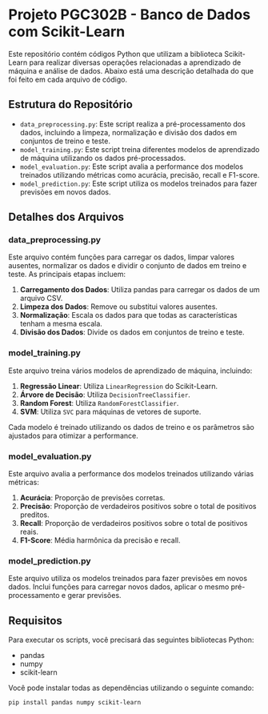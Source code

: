# Projeto PGC302B - Banco de Dados com Scikit-Learn

Este repositório contém códigos Python que utilizam a biblioteca Scikit-Learn para realizar diversas operações relacionadas a aprendizado de máquina e análise de dados. Abaixo está uma descrição detalhada do que foi feito em cada arquivo de código.

## Estrutura do Repositório

- `data_preprocessing.py`: Este script realiza a pré-processamento dos dados, incluindo a limpeza, normalização e divisão dos dados em conjuntos de treino e teste.
- `model_training.py`: Este script treina diferentes modelos de aprendizado de máquina utilizando os dados pré-processados.
- `model_evaluation.py`: Este script avalia a performance dos modelos treinados utilizando métricas como acurácia, precisão, recall e F1-score.
- `model_prediction.py`: Este script utiliza os modelos treinados para fazer previsões em novos dados.

## Detalhes dos Arquivos

### data_preprocessing.py

Este arquivo contém funções para carregar os dados, limpar valores ausentes, normalizar os dados e dividir o conjunto de dados em treino e teste. As principais etapas incluem:

1. **Carregamento dos Dados**: Utiliza pandas para carregar os dados de um arquivo CSV.
2. **Limpeza dos Dados**: Remove ou substitui valores ausentes.
3. **Normalização**: Escala os dados para que todas as características tenham a mesma escala.
4. **Divisão dos Dados**: Divide os dados em conjuntos de treino e teste.

### model_training.py

Este arquivo treina vários modelos de aprendizado de máquina, incluindo:

1. **Regressão Linear**: Utiliza `LinearRegression` do Scikit-Learn.
2. **Árvore de Decisão**: Utiliza `DecisionTreeClassifier`.
3. **Random Forest**: Utiliza `RandomForestClassifier`.
4. **SVM**: Utiliza `SVC` para máquinas de vetores de suporte.

Cada modelo é treinado utilizando os dados de treino e os parâmetros são ajustados para otimizar a performance.

### model_evaluation.py

Este arquivo avalia a performance dos modelos treinados utilizando várias métricas:

1. **Acurácia**: Proporção de previsões corretas.
2. **Precisão**: Proporção de verdadeiros positivos sobre o total de positivos preditos.
3. **Recall**: Proporção de verdadeiros positivos sobre o total de positivos reais.
4. **F1-Score**: Média harmônica da precisão e recall.

### model_prediction.py

Este arquivo utiliza os modelos treinados para fazer previsões em novos dados. Inclui funções para carregar novos dados, aplicar o mesmo pré-processamento e gerar previsões.

## Requisitos

Para executar os scripts, você precisará das seguintes bibliotecas Python:

- pandas
- numpy
- scikit-learn

Você pode instalar todas as dependências utilizando o seguinte comando:

```bash
pip install pandas numpy scikit-learn